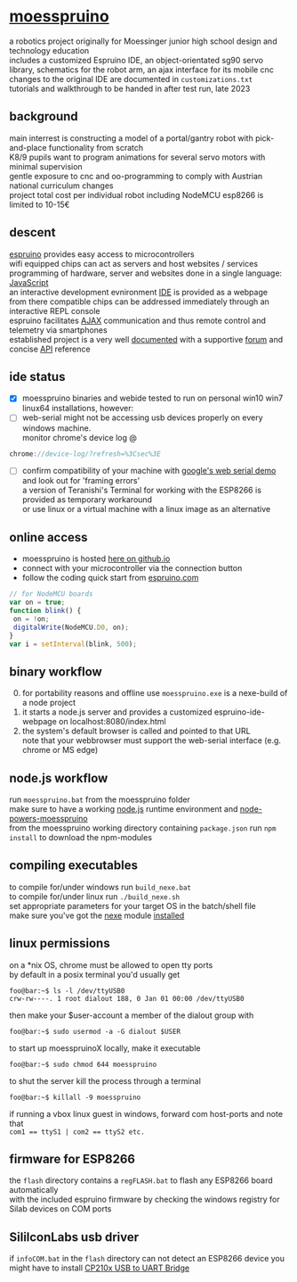 # [moesspruino](https://beweonline.github.io/)
a robotics project originally for Moessinger junior high school design and technology education  
includes a customized Espruino IDE, an object-orientated sg90 servo library, schematics for the robot arm, an ajax interface for its mobile cnc  
changes to the original IDE are documented in `customizations.txt`  
tutorials and walkthrough to be handed in after test run, late 2023

background
----------
main interrest is constructing a model of a portal/gantry robot with pick-and-place functionality from scratch  
K8/9 pupils want to program animations for several servo motors with minimal supervision  
gentle exposure to cnc and oo-programming to comply with Austrian national curriculum changes  
project total cost per individual robot including NodeMCU esp8266 is limited to 10-15€

descent
-------
[espruino](https://github.com/espruino) provides easy access to microcontrollers  
wifi equipped chips can act as servers and host websites / services  
programming of hardware, server and websites done in a single language: [JavaScript](https://en.wikipedia.org/wiki/JavaScript)  
an interactive development evnironment [IDE](https://www.espruino.com/ide/) is provided as a webpage  
from there compatible chips can be addressed immediately through an interactive REPL console  
espruino facilitates [AJAX](https://en.wikipedia.org/wiki/Ajax_(programming)) communication and thus remote control and telemetry via smartphones  
established project is a very well [documented](https://www.espruino.com/) with a supportive [forum](https://forum.espruino.com/) and concise [API](https://www.espruino.com/Reference#software) reference

ide status
----------
- [x] moesspruino binaries and webide tested to run on personal win10 win7 linux64 installations, however:  
- [ ] web-serial might not be accessing usb devices properly on every windows machine.  
      monitor chrome's device log @

```javascript
chrome://device-log/?refresh=%3Csec%3E
```

- [ ] confirm compatibility of your machine with [google's web serial demo](https://googlechromelabs.github.io/serial-terminal/) and look out for 'framing errors'  
      a version of Teranishi's Terminal for working with the ESP8266 is provided as temporary workaround  
      or use linux or a virtual machine with a linux image as an alternative

online access
-------------
- moesspruino is hosted [here on github.io](https://beweonline.github.io/moesspruino/webIDE/index.html)
- connect with your microcontroller via the connection button
- follow the coding quick start from [espruino.com](http://www.espruino.com/Quick+Start+Code)  
```javascript
// for NodeMCU boards
var on = true;
function blink() {
 on = !on;
 digitalWrite(NodeMCU.D0, on);
}
var i = setInterval(blink, 500);
```

binary workflow
---------------
0. for portability reasons and offline use `moesspruino.exe` is a nexe-build of a node project
1. it starts a node.js server and provides a customized espruino-ide-webpage on localhost:8080/index.html
2. the system's default browser is called and pointed to that URL  
   note that your webbrowser must support the web-serial interface (e.g. chrome or MS edge)

node.js workflow
----------------
run `moesspruino.bat` from the moesspruino folder  
make sure to have a working [node.js](https://nodejs.org/en/) runtime environment and [node-powers-moesspruino](https://docs.npmjs.com/downloading-and-installing-node-js-and-npm)  
from the moesspruino working directory containing `package.json` run `npm install` to download the npm-modules

compiling executables
---------------------
to compile for/under windows run `build_nexe.bat`  
to compile for/under linux run `./build_nexe.sh`  
set appropriate parameters for your target OS in the batch/shell file  
make sure you've got the [nexe](https://github.com/nexe/nexe) module [installed](https://www.npmjs.com/package/nexe)

linux permissions
-----------------
on a \*nix OS, chrome must be allowed to open tty ports  
by default in a posix terminal you'd usually get
```console
foo@bar:~$ ls -l /dev/ttyUSB0
crw-rw----. 1 root dialout 188, 0 Jan 01 00:00 /dev/ttyUSB0
```
then make your $user-account a member of the dialout group with
```console
foo@bar:~$ sudo usermod -a -G dialout $USER
```
to start up moesspruinoX locally, make it executable
```console
foo@bar:~$ sudo chmod 644 moesspruino
```
to shut the server kill the process through a terminal
```console
foo@bar:~$ killall -9 moesspruino
```
if running a vbox linux guest in windows, forward com host-ports and note that  
`com1 == ttyS1 | com2 == ttyS2 etc.`

firmware for ESP8266
--------------------
the `flash` directory contains a `regFLASH.bat` to flash any ESP8266 board automatically  
with the included espruino firmware by checking the windows registry for Silab devices on COM ports

SililconLabs usb driver
-----------------------
if `infoCOM.bat` in the `flash` directory can not detect an ESP8266 device you might have to install [CP210x USB to UART Bridge](https://www.silabs.com/developers/usb-to-uart-bridge-vcp-drivers?tab=downloads)
